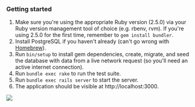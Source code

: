 ### Getting started

1. Make sure you're using the appropriate Ruby version (2.5.0) via your Ruby version management tool of choice (e.g. rbenv, rvm). If you're using 2.5.0 for the first time, remember to `gem install bundler`.
2. Install PostgreSQL if you haven't already (can't go wrong with [Homebrew](https://brew.sh)).
3. Run `bin/setup` to install gem dependencies, create, migrate, and seed the database with data from a live network request (so you'll need an active internet connection).
4. Run `bundle exec rake` to run the test suite.
5. Run `bundle exec rails server` to start the server.
6. The application should be visible at http://localhost:3000.

![](https://media.giphy.com/media/TaZddT2KC3wFa/giphy.gif)
